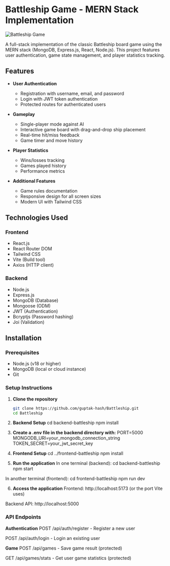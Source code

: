 # Battleship Game - MERN Stack Implementation

![Battleship Game](https://example.com/path-to-your-game-screenshot.png) <!-- Add a screenshot later -->

A full-stack implementation of the classic Battleship board game using the MERN stack (MongoDB, Express.js, React, Node.js). This project features user authentication, game state management, and player statistics tracking.

## Features

- **User Authentication**
  - Registration with username, email, and password
  - Login with JWT token authentication
  - Protected routes for authenticated users

- **Gameplay**
  - Single-player mode against AI
  - Interactive game board with drag-and-drop ship placement
  - Real-time hit/miss feedback
  - Game timer and move history

- **Player Statistics**
  - Wins/losses tracking
  - Games played history
  - Performance metrics

- **Additional Features**
  - Game rules documentation
  - Responsive design for all screen sizes
  - Modern UI with Tailwind CSS

## Technologies Used

### Frontend
- React.js
- React Router DOM
- Tailwind CSS
- Vite (Build tool)
- Axios (HTTP client)

### Backend
- Node.js
- Express.js
- MongoDB (Database)
- Mongoose (ODM)
- JWT (Authentication)
- Bcryptjs (Password hashing)
- Joi (Validation)

## Installation

### Prerequisites
- Node.js (v18 or higher)
- MongoDB (local or cloud instance)
- Git

### Setup Instructions

1. **Clone the repository**
   ```bash
   git clone https://github.com/guptak-hash/Battleship.git
   cd Battleship

2. **Backend Setup**
   cd backend-battleship
    npm install

3. **Create a .env file in the backend directory with:**
    PORT=5000
MONGODB_URI=your_mongodb_connection_string
TOKEN_SECRET=your_jwt_secret_key

4. **Frontend Setup**
cd ../frontend-battleship
npm install

5. **Run the application**
In one terminal (backend):
  cd backend-battleship
npm start

In another terminal (frontend):
cd frontend-battleship
npm run dev

6. **Access the application**
Frontend: http://localhost:5173 (or the port Vite uses)

Backend API: http://localhost:5000

### API Endpoints ###
**Authentication**
POST /api/auth/register - Register a new user

POST /api/auth/login - Login an existing user

**Game**
POST /api/games - Save game result (protected)

GET /api/games/stats - Get user game statistics (protected)